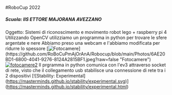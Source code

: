 #RoboCup 2022
##### Scuola: IIS ETTORE MAJORANA AVEZZANO
Oggetto: Sistemi di riconoscimento e movimento robot lego + raspberry
pi 4
Utilizzando OpenCV utilizziamo un programma in python per trovare le
sfere argentate e nere
Abbiamo preso una webcam e l'abbiamo modificata per ridurre lo
spessore
[![Fotocamere](https://github.com/RoBoCuPmAjOrAnA/Robocup/blob/main/Photos/6AE20BD1-6800-4041-9276-8124A2815BF1.jpeg?raw=false"Fotocamere")](https://github.com/RoBoCuPmAjOrAnA/Robocup/blob/main/Photos/6AE20BD1-6800-4041-9276-8124A2815BF1.jpeg?raw=false "Fotocamere")
[![fotocamere2](https://github.com/RoBoCuPmAjOrAnA/Robocup/blob/main/Photos/82035A88-8244-4DCE-8682-35FDBBC40E24.jpeg?raw=true)](https://github.com/RoBoCuPmAjOrAnA/Robocup/blob/main/Photos/82035A88-8244-4DCE-8682-35FDBBC40E24.jpeg?raw=true)
Il prgramma in python comunica con l'ev3 attraverso socket di rete, visto
che il collegamento usb stabilisce una connessione di rete tra i 2
dispositivi
[![Stability: Experimental]
(https://masterminds.github.io/stability/experimental.svg)]
(https://masterminds.github.io/stability/experimental.html)


